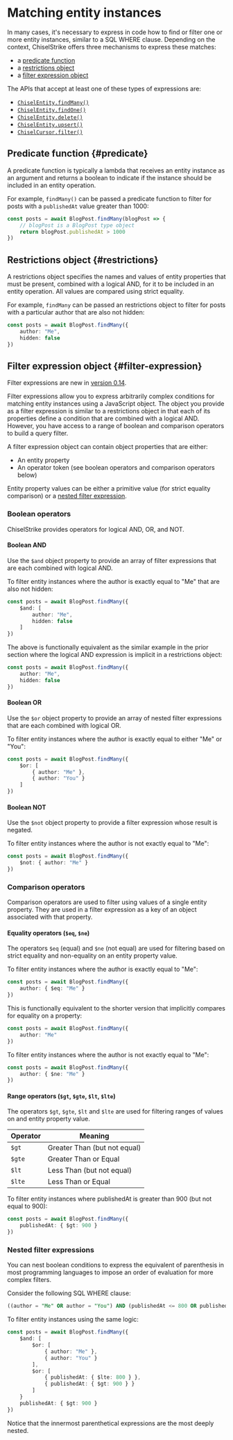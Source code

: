 # Matching entity instances

In many cases, it's necessary to express in code how to find or filter one or
more entity instances, similar to a SQL WHERE clause. Depending on the context,
ChiselStrike offers three mechanisms to express these matches:

- a [predicate function](#predicate)
- a [restrictions object](#restrictions)
- a [filter expression object](#filter-expression)

The APIs that accept at least one of these types of expressions are:

- [`ChiselEntity.findMany()`](./read-data#findmany)
- [`ChiselEntity.findOne()`](./read-data#findone)
- [`ChiselEntity.delete()`](./delete-data)
- [`ChiselEntity.upsert()`](./update-data#upsert)
- [`ChiselCursor.filter()`](./query-cursors#filter)

## Predicate function {#predicate}

A predicate function is typically a lambda that receives an entity instance as
an argument and returns a boolean to indicate if the instance should be included
in an entity operation.

For example, `findMany()` can be passed a predicate function to filter for posts
with a `publishedAt` value greater than 1000:

```ts
const posts = await BlogPost.findMany(blogPost => {
    // blogPost is a BlogPost type object
    return blogPost.publishedAt > 1000
})
```

## Restrictions object {#restrictions}

A restrictions object specifies the names and values of entity properties that
must be present, combined with a logical AND, for it to be included in an entity
operation. All values are compared using strict equality.

For example, `findMany` can be passed an restrictions object to filter for posts
with a particular author that are also not hidden:

```ts
const posts = await BlogPost.findMany({
    author: "Me",
    hidden: false
})
```

## Filter expression object {#filter-expression}

Filter expressions are new in [version 0.14](/release-notes#0.14).

Filter expressions allow you to express arbitrarily complex conditions for
matching entity instances using a JavaScript object. The object you provide as a
filter expression is similar to a restrictions object in that each of its
properties define a condition that are combined with a logical AND. However, you
have access to a range of boolean and comparison operators to build a query
filter.

A filter expression object can contain object properties that are either:

- An entity property
- An operator token (see boolean operators and comparison operators below)

Entity property values can be either a primitive value (for strict equality
comparison) or a [nested filter expression](#nested-filter-expressions).

### Boolean operators

ChiselStrike provides operators for logical AND, OR, and NOT.

#### Boolean AND

Use the `$and` object property to provide an array of filter expressions that
are each combined with logical AND.

To filter entity instances where the author is exactly equal to "Me" that are
also not hidden:

```ts
const posts = await BlogPost.findMany({
    $and: [
        author: "Me",
        hidden: false
    ]
})
```

The above is functionally equivalent as the similar example in the prior section
where the logical AND expression is implicit in a restrictions object:

```ts
const posts = await BlogPost.findMany({
    author: "Me",
    hidden: false
})
```

#### Boolean OR

Use the `$or` object property to provide an array of nested filter expressions
that are each combined with logical OR.

To filter entity instances where the author is exactly equal to either "Me" or
"You":

```ts
const posts = await BlogPost.findMany({
    $or: [
        { author: "Me" },
        { author: "You" }
    ]
})
```

#### Boolean NOT

Use the `$not` object property to provide a filter expression whose result is
negated.

To filter entity instances where the author is not exactly equal to "Me":

```ts
const posts = await BlogPost.findMany({
    $not: { author: "Me" }
})
```

### Comparison operators

Comparison operators are used to filter using values of a single entity
property. They are used in a filter expression as a key of an object associated
with that property.

#### Equality operators (`$eq`, `$ne`)

The operators `$eq` (equal) and `$ne` (not equal) are used for filtering based
on strict equality and non-equality on an entity property value.

To filter entity instances where the author is exactly equal to "Me":

```ts
const posts = await BlogPost.findMany({
    author: { $eq: "Me" }
})
```

This is functionally equivalent to the shorter version that implicitly compares
for equality on a property:

```ts
const posts = await BlogPost.findMany({
    author: "Me"
})
```

To filter entity instances where the author is not exactly equal to "Me":

```ts
const posts = await BlogPost.findMany({
    author: { $ne: "Me" }
})
```

#### Range operators (`$gt`, `$gte`, `$lt`, `$lte`)

The operators `$gt`, `$gte`, `$lt` and `$lte` are used for filtering ranges of
values on and entity property value.

| Operator | Meaning |
| --- | --- |
| `$gt`  | Greater Than (but not equal) |
| `$gte` | Greater Than or Equal |
| `$lt`  | Less Than (but not equal) |
| `$lte` | Less Than or Equal |

To filter entity instances where publishedAt is greater than 900 (but not equal
to 900):

```ts
const posts = await BlogPost.findMany({
    publishedAt: { $gt: 900 }
})
```

### Nested filter expressions

You can nest boolean conditions to express the equivalent of parenthesis in most
programming languages to impose an order of evaluation for more complex filters.

Consider the following SQL WHERE clause:

```sql
((author = "Me" OR author = "You") AND (publishedAt <= 800 OR publishedAt > 900))
```

To filter entity instances using the same logic:

```ts
const posts = await BlogPost.findMany({
    $and: [
        $or: [
            { author: "Me" },
            { author: "You" }
        ],
        $or: [
            { publishedAt: { $lte: 800 } },
            { publishedAt: { $gt: 900 } }
        ]
    }
    publishedAt: { $gt: 900 }
})
```

Notice that the innermost parenthetical expressions are the most deeply nested.
